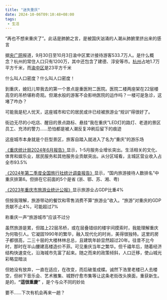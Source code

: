 ```yaml
---
title: "迷失重庆"
date: 2024-10-06T09:10:48+08:00
tags:
 - 生活
---
```


“再也不想来重庆了”。此话是肺腑之言，是被国庆汹涌的人潮从肺腑里挤出来的感言

据[央广网](https://new.qq.com/rain/a/20241005A00CE900)报道，9月30日至10月3日渝中区累计接待游客533.7万人。是什么概念？杭州的常住人口只有1200万，其中还包含了建德、淳安等市。[杭州](https://baike.baidu.com/item/%E6%9D%AD%E5%B7%9E%E5%B8%82/200167?fr=ge_ala)占地1.7万平方千米，而[渝中区](https://baike.baidu.com/item/%E6%B8%9D%E4%B8%AD%E5%8C%BA/2531227?fromModule=lemma_inlink)是23平方千米

什么叫人口密度？什么叫人口密度！

到重庆，媳妇儿带我去的第一个景点是重医附二医院。医院二楼两座架在22层楼高空的吊桥堪称奇观。但潮水般的游客不会影响医院的运作吗？一楼可是急诊，这堵了咋办？

可能我是杞人忧天，这座城市和它的居民或许已经被旅游业“规训”得很好了。

街边无尽的小吃店、醒目的景点路标、悬挂“我在重庆”LED灯的路灯、老道的景区员工、充沛的警力……恐怕都是被人潮反复冲刷后留下的痕迹

这座城市本身就是个巨型景区，旅客自踏入就进入了名为“重庆”的游乐场

[《重庆统计局2024年6月报告》](https://tjj.cq.gov.cn/zwgk_233/fdzdgknr/tjxx/sjzl_55471/jdsj_55474/202408/P020240809370883326972.pdf)显示，1-5月服务业增长突出。生活相关的文化、体育和娱乐业，居民服务和其他服务业贡献突出。从分区域看，主城区营业收入占全市93.5%

[《2024年第二季度全国旅行社统计调查报告》](https://zwgk.mct.gov.cn/zfxxgkml/tjxx/202409/t20240902_955010.html)显示，“国内旅游接待人数排名”中重庆排第6。但排在它前面的5个是省 (浙、鄂、苏、湘、粤)

[《2023年重庆市旅游业统计公报》](https://whlyw.cq.gov.cn/wlzx_221/sjfb/202404/t20240425_13156888.html)显示旅游业占GDP比重4%

但按我理解，旅游带动的餐饮和零售消费不算“旅游业”收入。“旅游”对重庆的GDP贡献不止4%，可能超过7%

称重庆一声“旅游城市”应该不过分

虽然旅游是累，但踏上22层吊桥，或在层叠错综的楼宇间摸索时，我能理解重庆为何吸引人。它凝固1990年的繁华，融入现代化的时尚，美得很独特。这里的房子都很高，二三十层的大楼林林总总，且建筑年龄显然超过20年。往昔不比今时，那时在半山腰建高楼造价不菲。可见重庆当年之繁华。但千禧年后，随着经济结构快速变化，沿海城市先富了起来。随之而来的政策倾斜，人口迁移，使山城光彩略显暗淡

但她没有放弃，一直在适应，在改变，而后破茧成蝶。诚然下浩里老楼已人去楼空，但‌树下音乐会、艺术雅集、‌城野疗愈市集等让这条老街改头换面，重获新生。是的，**“這很重慶”** ，是个与众不同的妙处

要不……下次有机会再来一趟？